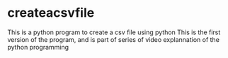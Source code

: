 # createacsvfile
This is a python program to create a csv file using python
This is the first version of the program, and is part of series of video explannation of the python programming
